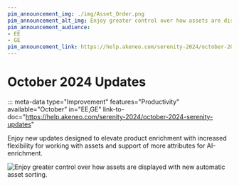 ```yaml
---
pim_announcement_img: ./img/Asset_Order.png
pim_announcement_alt_img: Enjoy greater control over how assets are displayed with new automatic asset sorting.
pim_announcement_audience:
- EE
- GE
pim_announcement_link: https://help.akeneo.com/serenity-2024/october-2024-serenity-updates
---
```


# October 2024 Updates
::: meta-data type="Improvement" features="Productivity" available="October" in="EE,GE" link-to-doc="https://help.akeneo.com/serenity-2024/october-2024-serenity-updates"

Enjoy new updates designed to elevate product enrichment with increased flexibility for working with assets and support of more attributes for AI-enrichment.

![Enjoy greater control over how assets are displayed with new automatic asset sorting.](../img/Asset_Order.png)


